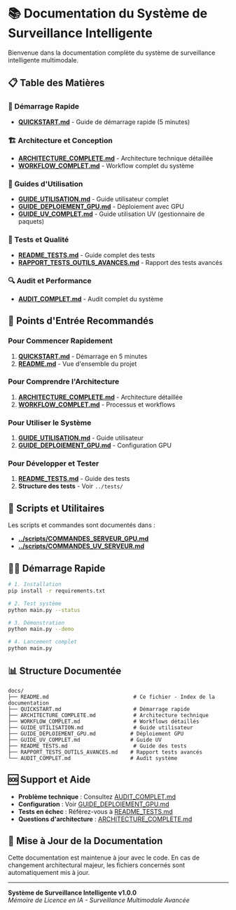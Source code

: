 # 📚 Documentation du Système de Surveillance Intelligente

Bienvenue dans la documentation complète du système de surveillance intelligente multimodale.

## 📋 Table des Matières

### 🚀 Démarrage Rapide
- [**QUICKSTART.md**](QUICKSTART.md) - Guide de démarrage rapide (5 minutes)

### 🏗️ Architecture et Conception
- [**ARCHITECTURE_COMPLETE.md**](ARCHITECTURE_COMPLETE.md) - Architecture technique détaillée
- [**WORKFLOW_COMPLET.md**](WORKFLOW_COMPLET.md) - Workflow complet du système

### 📖 Guides d'Utilisation
- [**GUIDE_UTILISATION.md**](GUIDE_UTILISATION.md) - Guide utilisateur complet
- [**GUIDE_DEPLOIEMENT_GPU.md**](GUIDE_DEPLOIEMENT_GPU.md) - Déploiement avec GPU
- [**GUIDE_UV_COMPLET.md**](GUIDE_UV_COMPLET.md) - Guide utilisation UV (gestionnaire de paquets)

### 🧪 Tests et Qualité
- [**README_TESTS.md**](README_TESTS.md) - Guide complet des tests
- [**RAPPORT_TESTS_OUTILS_AVANCES.md**](RAPPORT_TESTS_OUTILS_AVANCES.md) - Rapport des tests avancés

### 🔍 Audit et Performance
- [**AUDIT_COMPLET.md**](AUDIT_COMPLET.md) - Audit complet du système

## 🎯 Points d'Entrée Recommandés

### Pour Commencer Rapidement
1. **[QUICKSTART.md](QUICKSTART.md)** - Démarrage en 5 minutes
2. **[README.md](../README.md)** - Vue d'ensemble du projet

### Pour Comprendre l'Architecture
1. **[ARCHITECTURE_COMPLETE.md](ARCHITECTURE_COMPLETE.md)** - Architecture détaillée
2. **[WORKFLOW_COMPLET.md](WORKFLOW_COMPLET.md)** - Processus et workflows

### Pour Utiliser le Système
1. **[GUIDE_UTILISATION.md](GUIDE_UTILISATION.md)** - Guide utilisateur
2. **[GUIDE_DEPLOIEMENT_GPU.md](GUIDE_DEPLOIEMENT_GPU.md)** - Configuration GPU

### Pour Développer et Tester
1. **[README_TESTS.md](README_TESTS.md)** - Guide des tests
2. **Structure des tests** - Voir `../tests/`

## 🔧 Scripts et Utilitaires

Les scripts et commandes sont documentés dans :
- [**../scripts/COMMANDES_SERVEUR_GPU.md**](../scripts/COMMANDES_SERVEUR_GPU.md)
- [**../scripts/COMMANDES_UV_SERVEUR.md**](../scripts/COMMANDES_UV_SERVEUR.md)

## 🏃‍♂️ Démarrage Rapide

```bash
# 1. Installation
pip install -r requirements.txt

# 2. Test système
python main.py --status

# 3. Démonstration
python main.py --demo

# 4. Lancement complet
python main.py
```

## 📊 Structure Documentée

```
docs/
├── README.md                           # Ce fichier - Index de la documentation
├── QUICKSTART.md                       # Démarrage rapide
├── ARCHITECTURE_COMPLETE.md            # Architecture technique
├── WORKFLOW_COMPLET.md                 # Workflows détaillés
├── GUIDE_UTILISATION.md                # Guide utilisateur
├── GUIDE_DEPLOIEMENT_GPU.md           # Déploiement GPU
├── GUIDE_UV_COMPLET.md                # Guide UV
├── README_TESTS.md                     # Guide des tests
├── RAPPORT_TESTS_OUTILS_AVANCES.md    # Rapport tests avancés
└── AUDIT_COMPLET.md                   # Audit système
```

## 🆘 Support et Aide

- **Problème technique** : Consultez [AUDIT_COMPLET.md](AUDIT_COMPLET.md)
- **Configuration** : Voir [GUIDE_DEPLOIEMENT_GPU.md](GUIDE_DEPLOIEMENT_GPU.md)
- **Tests en échec** : Référez-vous à [README_TESTS.md](README_TESTS.md)
- **Questions d'architecture** : [ARCHITECTURE_COMPLETE.md](ARCHITECTURE_COMPLETE.md)

## 🔄 Mise à Jour de la Documentation

Cette documentation est maintenue à jour avec le code. En cas de changement architectural majeur, les fichiers concernés sont automatiquement mis à jour.

---

**Système de Surveillance Intelligente v1.0.0**  
*Mémoire de Licence en IA - Surveillance Multimodale Avancée*